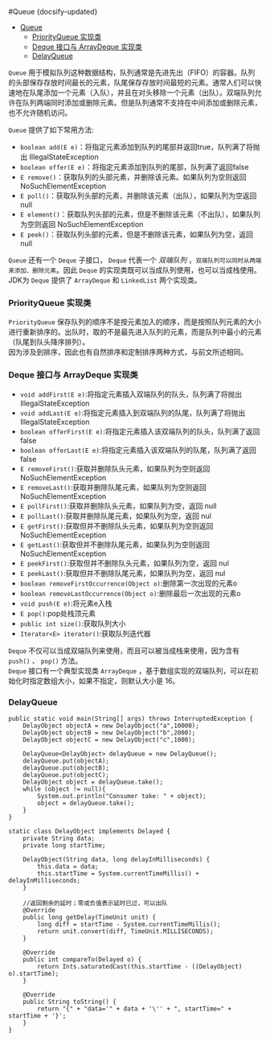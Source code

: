 #Queue
{docsify-updated}
- [Queue](#queue)
	- [PriorityQueue 实现类](#priorityqueue-实现类)
	- [Deque 接口与 ArrayDeque 实现类](#deque-接口与-arraydeque-实现类)
	- [DelayQueue](#delayqueue)


`Queue` 用于模拟队列这种数据结构，队列通常是先进先出（FIFO）的容器。队列的头部保存存放时间最长的元素，队尾保存存放时间最短的元素。通常人们可以快速地在队尾添加一个元素（入队），并且在对头移除一个元素（出队）。双端队列允许在队列两端同时添加或删除元素。但是队列通常不支持在中间添加或删除元素，也不允许随机访问。

`Queue` 提供了如下常用方法:
+ `boolean add(E e)`：将指定元素添加到队列的尾部并返回true，队列满了将抛出 IllegalStateException
+ `boolean offer(E e)`：将指定元素添加到队列的尾部，队列满了返回false
+ `E remove()`：获取队列的头部元素，并删除该元素。如果队列为空则返回 NoSuchElementException
+ `E poll()`：获取队列头部的元素，并删除该元素（出队），如果队列为空返回 null
+ `E element()`：获取队列头部的元素，但是不删除该元素（不出队），如果队列为空则返回 NoSuchElementException
+ `E peek()`：获取队列头部的元素，但是不删除该元素，如果队列为空，返回null

`Queue` 还有一个 `Deque` 子接口， `Deque` 代表一个 *双端队列* ，`双端队列可以同时从两端来添加、删除元素`。因此 `Deque` 的实现类既可以当成队列使用，也可以当成栈使用。JDK为 `Deque` 提供了 `ArrayDeque` 和 `LinkedList` 两个实现类。

### PriorityQueue 实现类
`PriorityQueue` 保存队列的顺序不是按元素加入的顺序，而是按照队列元素的大小进行重新排序的。出队时，取的不是最先进入队列的元素，而是队列中最小的元素（队尾到队头降序排列）。  
因为涉及到排序，因此也有自然排序和定制排序两种方式，与前文所述相同。

### Deque 接口与 ArrayDeque 实现类
+ `void addFirst(E e)`:将指定元素插入双端队列的队头，队列满了将抛出 IllegalStateException
+ `void addLast(E e)`:将指定元素插入到双端队列的队尾，队列满了将抛出 IllegalStateException
+ `boolean offerFirst(E e)`:将指定元素插入该双端队列的队头，队列满了返回false
+ `boolean offerLast(E e)`:将指定元素插入该双端队列的队尾，队列满了返回false
+ `E removeFirst()`:获取并删除队头元素，如果队列为空则返回 NoSuchElementException
+ `E removeLast()`:获取并删除队尾元素，如果队列为空则返回 NoSuchElementException
+ `E pollFirst()`:获取并删除队头元素，如果队列为空，返回 null
+ `E pollLast()`:获取并删除队尾元素，如果队列为空，返回 nul
+ `E getFirst()`:获取但并不删除队头元素，如果队列为空则返回 NoSuchElementException
+ `E getLast()`:获取但并不删除队尾元素，如果队列为空则返回 NoSuchElementException
+ `E peekFirst()`:获取但并不删除队头元素，如果队列为空，返回 nul
+ `E peekLast()`:获取但并不删除队尾元素，如果队列为空，返回 nul
+ `boolean removeFirstOccurrence(Object o)`:删除第一次出现的元素o
+ `boolean removeLastOccurrence(Object o)`:删除最后一次出现的元素o
+ `void push(E e)`:将元素e入栈
+ `E pop()`:pop处栈顶元素
+ `public int size()`:获取队列大小
+ `Iterator<E> iterator()`:获取队列迭代器

`Deque` 不仅可以当成双端队列来使用，而且可以被当成栈来使用，因为含有 `push()` 、 `pop()` 方法。  
`Deque` 接口有一个典型实现类 `ArrayDeque` ，基于数组实现的双端队列，可以在初始化时指定数组大小，如果不指定，则默认大小是 16。


### DelayQueue
```
public static void main(String[] args) throws InterruptedException {
	DelayObject objectA = new DelayObject("a",10000);
	DelayObject objectB = new DelayObject("b",2000);
	DelayObject objectC = new DelayObject("c",1000);

	DelayQueue<DelayObject> delayQueue = new DelayQueue();
	delayQueue.put(objectA);
	delayQueue.put(objectB);
	delayQueue.put(objectC);
	DelayObject object = delayQueue.take();
	while (object != null){
		System.out.println("Consumer take: " + object);
		object = delayQueue.take();
	}
}

static class DelayObject implements Delayed {
	private String data;
	private long startTime;

	DelayObject(String data, long delayInMilliseconds) {
		this.data = data;
		this.startTime = System.currentTimeMillis() + delayInMilliseconds;
	}

	//返回剩余的延时；零或负值表示延时已过，可以出队
	@Override
	public long getDelay(TimeUnit unit) {
		long diff = startTime - System.currentTimeMillis();
		return unit.convert(diff, TimeUnit.MILLISECONDS);
	}

	@Override
	public int compareTo(Delayed o) {
		return Ints.saturatedCast(this.startTime - ((DelayObject) o).startTime);
	}

	@Override
	public String toString() {
		return "{" + "data='" + data + '\'' + ", startTime=" + startTime + '}';
	}
}
```